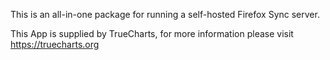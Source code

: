 This is an all-in-one package for running a self-hosted Firefox Sync server.

This App is supplied by TrueCharts, for more information please visit https://truecharts.org
